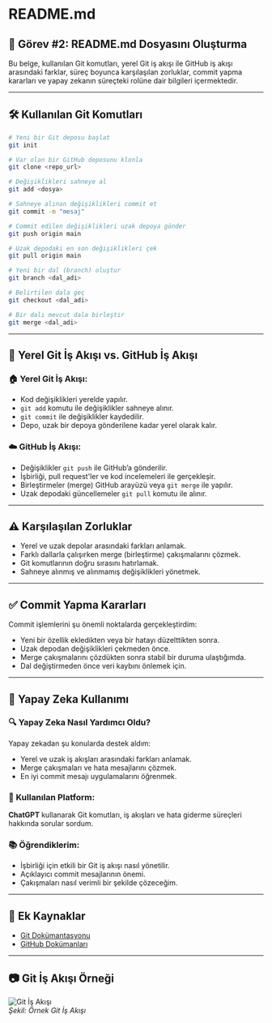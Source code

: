# README.md

## 📌 Görev #2: README.md Dosyasını Oluşturma

Bu belge, kullanılan Git komutları, yerel Git iş akışı ile GitHub iş akışı arasındaki farklar, süreç boyunca karşılaşılan zorluklar, commit yapma kararları ve yapay zekanın süreçteki rolüne dair bilgileri içermektedir.

---

## 🛠 Kullanılan Git Komutları

```bash
# Yeni bir Git deposu başlat
git init

# Var olan bir GitHub deposunu klonla
git clone <repo_url>

# Değişiklikleri sahneye al
git add <dosya>

# Sahneye alınan değişiklikleri commit et
git commit -m "mesaj"

# Commit edilen değişiklikleri uzak depoya gönder
git push origin main

# Uzak depodaki en son değişiklikleri çek
git pull origin main

# Yeni bir dal (branch) oluştur
git branch <dal_adi>

# Belirtilen dala geç
git checkout <dal_adi>

# Bir dalı mevcut dala birleştir
git merge <dal_adi>
```

---

## 🔄 Yerel Git İş Akışı vs. GitHub İş Akışı

### 🏠 Yerel Git İş Akışı:
- Kod değişiklikleri yerelde yapılır.
- `git add` komutu ile değişiklikler sahneye alınır.
- `git commit` ile değişiklikler kaydedilir.
- Depo, uzak bir depoya gönderilene kadar yerel olarak kalır.

### ☁️ GitHub İş Akışı:
- Değişiklikler `git push` ile GitHub’a gönderilir.
- İşbirliği, pull request'ler ve kod incelemeleri ile gerçekleşir.
- Birleştirmeler (merge) GitHub arayüzü veya `git merge` ile yapılır.
- Uzak depodaki güncellemeler `git pull` komutu ile alınır.

---

## ⚠️ Karşılaşılan Zorluklar
- Yerel ve uzak depolar arasındaki farkları anlamak.
- Farklı dallarla çalışırken merge (birleştirme) çakışmalarını çözmek.
- Git komutlarının doğru sırasını hatırlamak.
- Sahneye alınmış ve alınmamış değişiklikleri yönetmek.

---

## ✅ Commit Yapma Kararları
Commit işlemlerini şu önemli noktalarda gerçekleştirdim:
- Yeni bir özellik ekledikten veya bir hatayı düzelttikten sonra.
- Uzak depodan değişiklikleri çekmeden önce.
- Merge çakışmalarını çözdükten sonra stabil bir duruma ulaştığımda.
- Dal değiştirmeden önce veri kaybını önlemek için.

---

## 🤖 Yapay Zeka Kullanımı

### 🔍 Yapay Zeka Nasıl Yardımcı Oldu?
Yapay zekadan şu konularda destek aldım:
- Yerel ve uzak iş akışları arasındaki farkları anlamak.
- Merge çakışmaları ve hata mesajlarını çözmek.
- En iyi commit mesajı uygulamalarını öğrenmek.

### 📌 Kullanılan Platform:
**ChatGPT** kullanarak Git komutları, iş akışları ve hata giderme süreçleri hakkında sorular sordum.

### 📚 Öğrendiklerim:
- İşbirliği için etkili bir Git iş akışı nasıl yönetilir.
- Açıklayıcı commit mesajlarının önemi.
- Çakışmaları nasıl verimli bir şekilde çözeceğim.

---

## 📖 Ek Kaynaklar
- [Git Dokümantasyonu](https://git-scm.com/doc)
- [GitHub Dokümanları](https://docs.github.com/)

---

## 📷 Git İş Akışı Örneği

![Git İş Akışı](image.png)  
*Şekil: Örnek Git İş Akışı*

